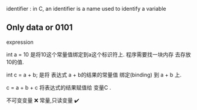 
identifier  : in C, an identifier is a name used to identify a variable

## Only data or 0101

expression

int a = 10 是将10这个常量值绑定到a这个标识符上.  程序需要找一块内存 去存放10的值. 

int c = a + b; 是将 表达式 a + b的结果的常量值 绑定(binding) 到 a + b 上.  

c = a + b + c 将表达式的结果赋值给 变量C . 


不可变变量 ❌
常量,只读变量 ✔️ 
